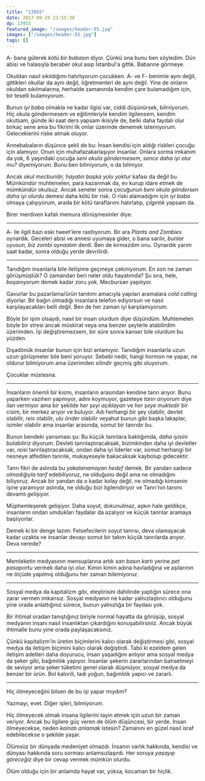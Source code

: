 ```yaml
---
title: "13955"
date: 2017-09-28 23:55:38
dp: 13955
featured_image: "/images/header-55.jpg"
images: ["/images/header-55.jpg"]
tags: []
---
```




A- bana gülerek *kötü bir babasın* diyor. Çünkü ona bunu ben söyledim. Dün
abisi ve halasıyla beraber okul asıp İstanbul'a gittik. Babanne görmeye. 

Okuldan nasıl sıkıldığımı hatırlıyorum çocukken. A- ve F- benimle aynı
değil, gittikleri okullar da aynı değil, öğretmenleri de aynı değil. Yine de
onların okuldan sıkılmalarına, herhalde zamanında kendim çare bulamadığım için,
bir teselli bulamıyorum.

Bunun *iyi baba* olmakla ne kadar ilgisi var, ciddi düşünürsek, bilmiyorum. Hiç
okula göndermesem ve eğitimleriyle kendim ilgilensem, kendim okutsam, günde iki
saat ders yapsam ikisiyle de, belki daha faydalı olur birkaç sene ama bu fikrimi
ilk onlar üzerinde denemek istemiyorum. Geleceklerini riske atmak oluyor. 

Annebabaların düşünce şekli de bu: İnsan kendisi için aldığı riskleri çocuğu
için alamıyor. Onun için muhafazakarlaşıyor insanlar. Onlara sorma imkanım da
yok, 6 yaşındaki çocuğa *seni okula göndermesem, sence daha iyi olur mu?*
diyemiyorum. Bunu ben bilmiyorum, o da bilmiyor. 

Ancak *okul mecburidir, hayatın başka yolu yoktur* kafası da değil bu. Mümkündür
muhtemelen, para kazanmak da, ev kurup idare etmek de mümkündür okulsuz. Ancak
seneler sonra çocuğunun *beni okula göndersen daha iyi olurdu* demesi daha kötü
bir risk. O riski alamadığım için *iyi baba* olmaya çalışıyorum, arada bir kötü
taraflarımı hatırlatıp, *çılgınlık* yapsam da.

Birer merdiven kafalı memura dönüşmesinler diye. 

------

A- ile ilgili bazı eski tweet'lere rastlıyorum. Bir ara *Plants and Zombies*
oynardık. Geceleri abisi ve annesi uyumaya gider, o bana sarılır, *bunlar
uyusun, biz zombi oynaalım* derdi. Ben de kırmazdım onu. Oynardık yarım saat
kadar, sonra olduğu yerde devrilirdi.

-------

Tanıdığım insanlarla bile iletişime geçmeye çekiniyorum. En son ne zaman
görüşmüştük? O zamandan beri neler oldu hayatımda? Şu sıra, hele, *boşanıyorum*
demek kadar zoru yok. Mecbursan yapılıyor. 

Gavurlar bu pazarlama/ürün tanıtımı amacıyla yapılan aramalara *cold calling*
diyorlar. Bir bağın olmadığı insanlara telefon ediyorsun ve nasıl
karşılayacakları belli değil. Ben de her zaman iyi karşılamıyorum. 

Böyle bir işim olsaydı, nasıl bir insan olurdum diye düşündüm. Muhtemelen böyle
bir stresi ancak müskirat veya ona benzer şeylerle atabilirdim üzerimden. İşi
değiştiremezsem, bir süre sonra kanser bile olurdum bu yüzden.

Dışadönük insanlar bunun için bizi anlamıyor. Tanıdığım insanlarla uzun uzun
görüşmeler bile beni yoruyor. Sebebi nedir, hangi hormon ne yapar, ne oldurur
bilmiyorum ama üzerimden silindir geçmiş gibi oluyorum. 

Çocuklar müstesna. 

------------------------------------

İnsanların önemli bir kısmı, insanların arasından kendine tanrı arıyor. Bunu
yaparken vazıhen yapmıyor, adını koymuyor, gazeteye *tanrı arıyorum* diye ilan
vermiyor ama bir şekilde *her şeyi açıklayan* ve *her şeye muktedir* bir cisim,
bir merkez arıyor ve buluyor. Adı herhangi bir şey olabilir, devlet olabilir,
*reis* olabilir, *ulu önder* olabilir veyahut bunun gibi başka lakaplar, isimler
olabilir ama insanlar arasında, somut bir tanrıdır bu.

Bunun bendeki yansıması şu: Bu küçük tanrılara baktığımda, *daha iyisini
bulabiliriz* diyorum. Devleti tanrılaştıracaksak, bizimkinden daha iyi devletler
var, *reisi* tanrılaştıracaksak, ondan daha iyi liderler var, somut herhangi bir
nesneye atfedilen tanrılık, mukayeseyle bakacaksak kaybolup gidecektir.

Tanrı fikri de aslında bu *yakalanamayan hedef* demek. Bir yandan sadece
*olmadığıyla tarif* edebiliyoruz, ne olduğunu değil ama ne olmadığını biliyoruz.
Ancak bir yandan da o kadar kolay değil, ne olmadığı kimsenin işine yaramıyor
aslında, ne olduğu bizi ilgilendiriyor ve Tanrı'nın tanımı devamlı *gelişiyor.*

Müphemleşerek gelişiyor. Daha soyut, dokunulmaz, aşkın hale geldikçe, insanların
ondan umdukları faydalar da azalıyor ve küçük tanrılar aramaya başlıyorlar.

Demek ki bir denge lazım: Felsefecilerin soyut tanrısı, deva olamayacak kadar
uzakta ve insanlar devayı somut bir takım küçük tanrılarda arıyor. Deva nerede?

--------

Memleketin medyasının mensuplarına artık *sarı basın kartı* yerine *pet
pasaportu* vermek daha iyi olur. Kimin kimin adına havladığına ve aşılarının ne
ölçüde yapılmış olduğunu her zaman bilemiyoruz.

--------

Sosyal medya da kapitalizm gibi, eleştirisini dahilinde yaptığın sürece ona
zarar vermen imkansız. Sosyal medyanın ne kadar yalnızlaştırıcı olduğunu yine
orada anlattığınız sürece, bunun yalnızlığa bir faydası yok.

Bir ihtimal oradan tanıştığınız biriyle normal hayatta da görüşüp, sosyal
medyanın insanı nasıl insanlıktan çıkardığını konuşabilirsiniz. Ancak büyük
ihtimalle bunu yine orada paylaşacaksınız.

Çünkü kapitalizm'in üretim biçimlerini kalıcı olarak değiştirmesi gibi, sosyal
medya da iletişim biçimini kalıcı olarak değiştirdi. Tabii ki ezeldem gelen
iletişim adetleri daha doyurucu, insan yaşadığını anlıyor ama sosyal medya da
şeker gibi, bağımlılık yapıyor. İnsanlar şekerin zararlarından bahsetmeyi de
seviyor ama şeker tüketimi genel olarak düşmüyor, sosyal medya da benzer bir
ürün. Bol kalorili, tadı yoğun, bağımlılık yapıcı ve zararlı.

--------

Hiç ölmeyeceğini bilsen de bu işi yapar mıydım?

Yazmayı, evet. Diğer işleri, bilmiyorum. 

Hiç ölmeyecek olmak insana ilgilerini tayin etmek için uzun bir zaman veriyor.
Ancak bu ilgilere güç veren de ölüm düşüncesi, bir yerde. İnsan ölmeyecekse,
neden *kainatı anlamak* istesin? Zamanını en güzel nasıl israf edebilecekse o
şekilde yaşar.

Ölümsüz bir dünyada medeniyet olmazdı. İnsanın varlık hakkında, kendisi ve
dünyası hakkında soru sorması anlamsızlaşırdı. Her soruya *yaşayıp göreceğiz*
diye bir cevap vermek mümkün olurdu.

Ölüm olduğu için bir anlamda hayat var, yoksa, kocaman bir hiçlik. 


